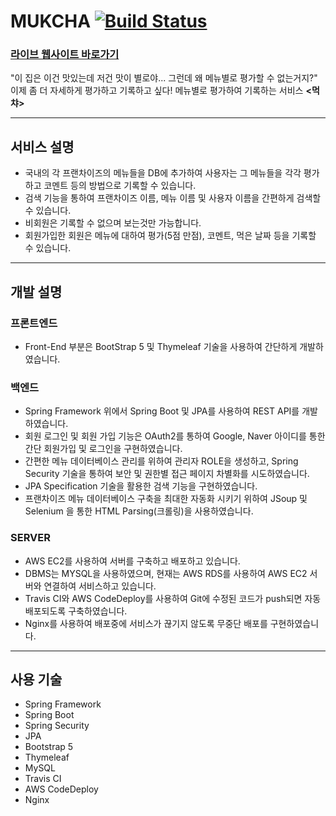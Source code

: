 # MUKCHA [![Build Status](https://app.travis-ci.com/Bluewind8791/mukcha.svg?branch=main)](https://app.travis-ci.com/Bluewind8791/mukcha)

### [라이브 웹사이트 바로가기](http://ec2-3-39-16-219.ap-northeast-2.compute.amazonaws.com/)


"이 집은 이건 맛있는데 저건 맛이 별로야... 그런데 왜 메뉴별로 평가할 수 없는거지?"  
이제 좀 더 자세하게 평가하고 기록하고 싶다! 메뉴별로 평가하여 기록하는 서비스 **<먹챠>**

---

## 서비스 설명

- 국내의 각 프랜차이즈의 메뉴들을 DB에 추가하여 사용자는 그 메뉴들을 각각 평가하고 코멘트 등의 방법으로 기록할 수 있습니다.
- 검색 기능을 통하여 프랜차이즈 이름, 메뉴 이름 및 사용자 이름을 간편하게 검색할 수 있습니다.
- 비회원은 기록할 수 없으며 보는것만 가능합니다.
- 회원가입한 회원은 메뉴에 대하여 평가(5점 만점), 코멘트, 먹은 날짜 등을 기록할 수 있습니다.

---

## 개발 설명

### 프론트엔드

- Front-End 부분은 BootStrap 5 및 Thymeleaf 기술을 사용하여 간단하게 개발하였습니다.

### 백엔드

- Spring Framework 위에서 Spring Boot 및 JPA를 사용하여 REST API를 개발하였습니다.
- 회원 로그인 및 회원 가입 기능은 OAuth2를 통하여 Google, Naver 아이디를 통한 간단 회원가입 및 로그인을 구현하였습니다.
- 간편한 메뉴 데이터베이스 관리를 위하여 관리자 ROLE을 생성하고, Spring Security 기술을 통하여 보안 및 권한별 접근 페이지 차별화를 시도하였습니다.
- JPA Specification 기술을 활용한 검색 기능을 구현하였습니다.
- 프랜차이즈 메뉴 데이터베이스 구축을 최대한 자동화 시키기 위하여 JSoup 및 Selenium 을 통한 HTML Parsing(크롤링)을 사용하였습니다.

### SERVER

- AWS EC2를 사용하여 서버를 구축하고 배포하고 있습니다.
- DBMS는 MYSQL을 사용하였으며, 현재는 AWS RDS를 사용하여 AWS EC2 서버와 연결하여 서비스하고 있습니다.
- Travis CI와 AWS CodeDeploy를 사용하여 Git에 수정된 코드가 push되면 자동 배포되도록 구축하였습니다.
- Nginx를 사용하여 배포중에 서비스가 끊기지 않도록 무중단 배포를 구현하였습니다.


---

## 사용 기술

- Spring Framework
- Spring Boot
- Spring Security
- JPA
- Bootstrap 5
- Thymeleaf
- MySQL
- Travis CI
- AWS CodeDeploy
- Nginx